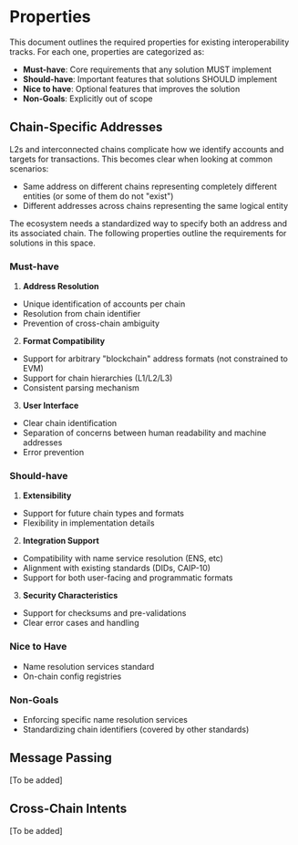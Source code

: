 # Properties

This document outlines the required properties for existing interoperability tracks. For each one, properties are categorized as:

- **Must-have**: Core requirements that any solution MUST implement
- **Should-have**: Important features that solutions SHOULD implement
- **Nice to have**: Optional features that improves the solution
- **Non-Goals**: Explicitly out of scope

## Chain-Specific Addresses

L2s and interconnected chains complicate how we identify accounts and targets for transactions. This becomes clear when looking at common scenarios:
* Same address on different chains representing completely different entities (or some of them do not "exist")
* Different addresses across chains representing the same logical entity

The ecosystem needs a standardized way to specify both an address and its associated chain. The following properties outline the requirements for solutions in this space.

### Must-have

1. **Address Resolution**
- Unique identification of accounts per chain
- Resolution from chain identifier
- Prevention of cross-chain ambiguity

2. **Format Compatibility**
- Support for arbitrary "blockchain" address formats (not constrained to EVM)
- Support for chain hierarchies (L1/L2/L3)
- Consistent parsing mechanism

3. **User Interface**
- Clear chain identification
- Separation of concerns between human readability and machine addresses
- Error prevention

### Should-have

1. **Extensibility**
- Support for future chain types and formats
- Flexibility in implementation details

2. **Integration Support**
- Compatibility with name service resolution (ENS, etc)
- Alignment with existing standards (DIDs, CAIP-10)
- Support for both user-facing and programmatic formats

3. **Security Characteristics**
- Support for checksums and pre-validations
- Clear error cases and handling

### Nice to Have

- Name resolution services standard
- On-chain config registries

### Non-Goals

- Enforcing specific name resolution services
- Standardizing chain identifiers (covered by other standards)

## Message Passing

[To be added]

## Cross-Chain Intents

[To be added]
